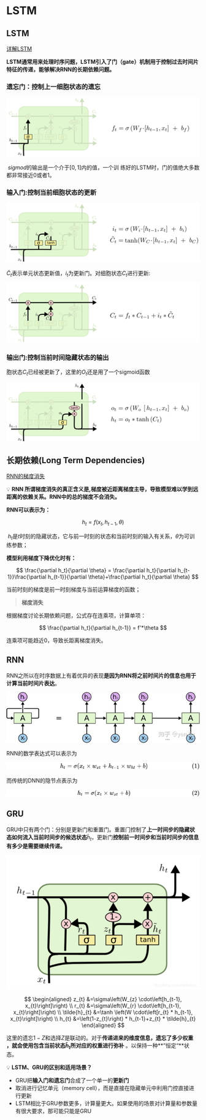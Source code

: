 # LSTM

## LSTM

[详解LSTM](https://zhuanlan.zhihu.com/p/42717426)

**LSTM通常用来处理时序问题，LSTM引入了门（gate）机制用于控制过去时间片特征的传递，能够解决RNN的长期依赖问题。**

### ****遗忘门：控制上一细胞状态的遗忘****

![Untitled](https://github.com/xucong1018/xucong1018.github.io/blob/master/img/LSTM/Untitled.png?raw=true)

 $sigmod$的输出是一个介于$[0,1]$内的值，一个训  练好的LSTM时，门的值绝大多数都非常接近0或者1。

### 输入****门:控制当前细胞状态的更新****

![Untitled](https://github.com/xucong1018/xucong1018.github.io/blob/master/img/LSTM/Untitled%201.png?raw=true)

 $\widetilde{C}_t$表示单元状态更新值，$i_t$为更新门。对细胞状态$C_t$进行更新:

![Untitled](https://github.com/xucong1018/xucong1018.github.io/blob/master/img/LSTM/Untitled%202.png?raw=true)

### ****输出门:控制当前时间隐藏状态的输出****

胞状态$C_t$已经被更新了，这里的$O_t$还是用了一个sigmoid函数

![Untitled](https://github.com/xucong1018/xucong1018.github.io/blob/master/img/LSTM/Untitled%203.png?raw=true)

## ****长期依赖(Long Term Dependencies)****

[RNN的梯度消失](https://zhuanlan.zhihu.com/p/105999316)

💡 **RNN 所谓梯度消失的真正含义是,梯度被近距离梯度主导，导致模型难以学到远距离的依赖关系。RNN中的总的梯度不会消失。**


**RNN可以表示为：**

$$
h_t = f(x_t,h_{t-1},\theta)
$$

 $h_t$是$t$时刻的隐藏状态，它与前一时刻的状态和当前时刻的输入有关系，$\theta$为可训练参数；

**模型利用梯度下降优化时有：**

$$
\frac{\partial h_t}{\partial \theta} = \frac{\partial h_t}{\partial h_{t-1}}\frac{\partial h_{t-1}}{\partial \theta}+\frac{\partial h_t}{\partial \theta}
$$

当前时刻的梯度是前一时刻梯度与当前运算梯度的函数；

> **梯度消失**
> 

根据梯度讨论长期依赖问题，公式存在连乘项，计算单项：

$$
\frac{\partial h_t}{\partial h_{t-1}} = f'*\theta
$$

连乘项可能趋近0，导致长距离梯度消失。

## RNN

RNN之所以在时序数据上有着优异的表现**是因为RNN将之前时间片的信息也用于计算当前时间片表达**。

![Untitled](https://github.com/xucong1018/xucong1018.github.io/blob/master/img/LSTM/Untitled%204.png?raw=true)

RNN的数学表达式可以表示为

![Untitled](https://github.com/xucong1018/xucong1018.github.io/blob/master/img/LSTM/Untitled%205.png?raw=true)

而传统的DNN的隐节点表示为

![Untitled](https://github.com/xucong1018/xucong1018.github.io/blob/master/img/LSTM/Untitled%206.png?raw=true)

## GRU

GRU中只有两个门：分别是更新门和重置门。重置⻔控制了**上⼀时间步的隐藏状态如何流⼊当前时间步的候选状态**$\tilde{h}_t$，更新门**控制前一时间步和当前时间步的信息有多少是需要继续传递。**

![Untitled](https://github.com/xucong1018/xucong1018.github.io/blob/master/img/LSTM/Untitled%207.png?raw=true)

$$
\begin{aligned}
z_{t} &=\sigma\left(W_{z} \cdot\left[h_{t-1}, x_{t}\right]\right) \\
r_{t} &=\sigma\left(W_{r} \cdot\left[h_{t-1}, x_{t}\right]\right) \\
\tilde{h}_{t} &=\tanh \left(W \cdot\left[r_{t} * h_{t-1}, x_{t}\right]\right) \\
h_{t} &=\left(1-z_{t}\right) * h_{t-1}+z_{t} * \tilde{h}_{t}
\end{aligned}
$$

这里的遗忘$1-Z$和选择$Z$是联动的。对于**传递进来的维度信息，遗忘了多少权重 ，就会使用包含当前状态$\tilde{h}_t$所对应的权重进行弥补** 。以保持一种**”恒定“**状态。

💡 **LSTM、GRU的区别和适用场景？**

- GRU把**输入门和遗忘门**合成了一个单一的**更新门**
- 取消进行记忆单元（memory cell），而是直接在隐藏单元中利用门控直接进行更新
- LSTM相比于GRU参数更多，计算量更大。如果使用的场景对计算量和参数量有很大要求，那可能只能是GRU
